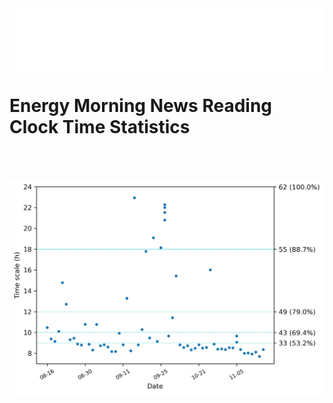 <div  id='head' style="width:100%;height:100px;border:0px solid #000; background-color:rgb(255, 255, 255);"></div>
<script>
    var oDiv = document.getElementById('head');
    oDiv.style.position = 'fixed'; oDiv.style.top = '0px'; oDiv.style.left = '0px';
</script>


# Energy Morning News Reading Clock Time Statistics
<br><br>
<div align=center>
    <img src="news_stat.png">
</div>